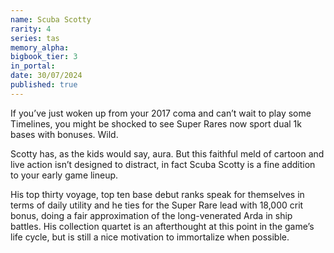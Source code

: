 ```yaml
---
name: Scuba Scotty
rarity: 4
series: tas
memory_alpha:
bigbook_tier: 3
in_portal:
date: 30/07/2024
published: true
---
```


If you’ve just woken up from your 2017 coma and can’t wait to play some Timelines, you might be shocked to see Super Rares now sport dual 1k bases with bonuses. Wild.

Scotty has, as the kids would say, aura. But this faithful meld of cartoon and live action isn’t designed to distract, in fact Scuba Scotty is a fine addition to your early game lineup.

His top thirty voyage, top ten base debut ranks speak for themselves in terms of daily utility and he ties for the Super Rare lead with 18,000 crit bonus, doing a fair approximation of the long-venerated Arda in ship battles. His collection quartet is an afterthought at this point in the game’s life cycle, but is still a nice motivation to immortalize when possible.
